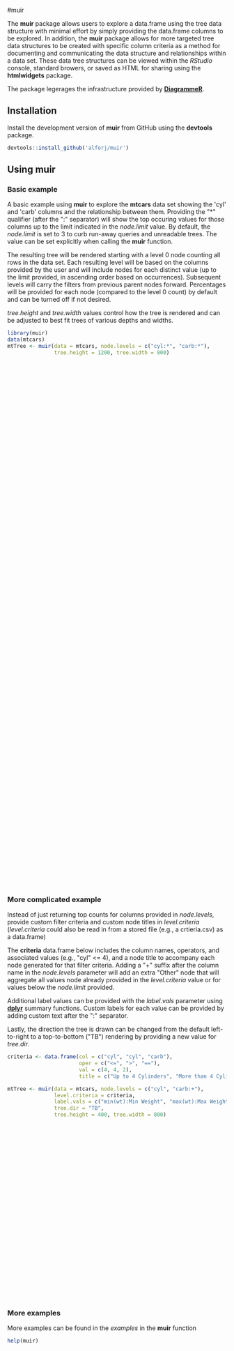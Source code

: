 #muir

The **muir** package allows users to explore a data.frame using the tree data structure with minimal effort by simply providing the data.frame columns to be explored. In addition, the **muir** package allows for more targeted tree data structures to be created with specific column criteria as a method for documenting and communicating the data structure and relationships within a data set. These data tree structures can be viewed within the *RStudio* console, standard browers, or saved as HTML for sharing using the **htmlwidgets** package.

The package legerages the infrastructure provided by [**DiagrammeR**](http://rich-iannone.github.io/DiagrammeR/).

## Installation

Install the development version of **muir** from GitHub using the **devtools** package.

```r
devtools::install_github('alforj/muir')
```

## Using muir

### Basic example
A basic example using **muir** to explore the **mtcars** data set showing the 'cyl' and 'carb' columns
and the relationship between them. Providing the "\*" qualifier (after the ":" separator) will
show the top occuring values for those columns up to the limit indicated in the *node.limit* value. By
default, the *node.limit* is set to 3 to curb run-away queries and unreadable trees. The value can be set
explicitly when calling the **muir** function. 

The resulting tree will be rendered starting with a level 0 node counting all rows in the data set. Each resulting level will be based on the columns provided by the user and will include nodes for each distinct value (up to the limit provided, in ascending order based on occurrences). Subsequent levels will carry the filters from previous
parent nodes forward. Percentages will be provided for each node (compared to the level 0 count) by default and can 
be turned off if not desired.

*tree.height* and *tree.width* values control how the tree is rendered and can be adjusted to best fit trees of
various depths and widths.


```r
library(muir)
data(mtcars)
mtTree <- muir(data = mtcars, node.levels = c("cyl:*", "carb:*"), 
               tree.height = 1200, tree.width = 800)
```

<!--html_preserve--><div id="htmlwidget-5761" style="width:800px;height:1200px;" class="DiagrammeR"></div>
<script type="application/json" data-for="htmlwidget-5761">{ "x": {
 "diagram": "graph LR;1(All<br/>n: 32<br/>%: 100.00<br/>);1-->2(cyl = 8<br/>n: 14<br/>%:  43.75<br/>);1-->3(cyl = 4<br/>n: 11<br/>%:  34.38<br/>);1-->4(cyl = 6<br/>n: 7<br/>%:  21.88<br/>);2-->5(carb = 2<br/>n: 4<br/>%:  12.50<br/>);2-->6(carb = 4<br/>n: 6<br/>%:  18.75<br/>);2-->7(carb = 1<br/>n: 0<br/>%:   0.00<br/>);3-->8(carb = 2<br/>n: 6<br/>%:  18.75<br/>);3-->9(carb = 4<br/>n: 0<br/>%:   0.00<br/>);3-->10(carb = 1<br/>n: 5<br/>%:  15.62<br/>);4-->11(carb = 2<br/>n: 0<br/>%:   0.00<br/>);4-->12(carb = 4<br/>n: 4<br/>%:  12.50<br/>);4-->13(carb = 1<br/>n: 2<br/>%:   6.25<br/>);linkStyle default stroke-width:2px, fill:none;classDef default fill:white,stroke:#333,stroke-width:2px;classDef invisible fill:white,stroke:white,stroke-width:0px;" 
},"evals": [  ] }</script><!--/html_preserve-->

### More complicated example
Instead of just returning top counts for columns provided in *node.levels*,
provide custom filter criteria and custom node titles in *level.criteria*
(*level.criteria* could also be read in from a stored file (e.g., a crtieria.csv) as a data.frame)

The **criteria** data.frame below includes the column names, operators, and associated values 
(e.g., "cyl" <= 4), and a node title to accompany each node generated for that filter criteria. 
Adding a "+" suffix after the column name in the *node.levels* parameter will add an extra 
"Other" node that will aggregate all values node already provided in the *level.criteria* value 
or for values below the *node.limit* provided.

Additional label values can be provided with the *label.vals* parameter using 
[**dplyr**](https://github.com/hadley/dplyr) summary functions. Custom labels for each value 
can be provided by adding custom text after the ":" separator. 

Lastly, the direction the tree is drawn can be changed from the default left-to-right to a 
top-to-bottom ("TB") rendering by providing a new value for *tree.dir*.


```r
criteria <- data.frame(col = c("cyl", "cyl", "carb"),
                       oper = c("<=", ">", "=="),
                       val = c(4, 4, 2),
                       title = c("Up to 4 Cylinders", "More than 4 Cylinders", "2 Carburetors"))

mtTree <- muir(data = mtcars, node.levels = c("cyl", "carb:+"),
               level.criteria = criteria,
               label.vals = c("min(wt):Min Weight", "max(wt):Max Weight"),
               tree.dir = "TB",
               tree.height = 400, tree.width = 800)
```

<!--html_preserve--><div id="htmlwidget-9097" style="width:800px;height:400px;" class="DiagrammeR"></div>
<script type="application/json" data-for="htmlwidget-9097">{ "x": {
 "diagram": "graph TB;1(All<br/>n: 32<br/>Min Weight: 1.51<br/>Max Weight: 5.42<br/>%: 100.00<br/>);1-->2(Up to 4 Cylinders<br/>n: 11<br/>Min Weight: 1.51<br/>Max Weight: 3.19<br/>%:  34.38<br/>);1-->3(More than 4 Cylinders<br/>n: 21<br/>Min Weight: 2.62<br/>Max Weight: 5.42<br/>%:  65.62<br/>);2-->4(2 Carburetors<br/>n: 6<br/>Min Weight: 1.51<br/>Max Weight: 3.19<br/>%:  18.75<br/>);2-->5(Other<br/>n: 5<br/>Min Weight: 1.84<br/>Max Weight: 2.46<br/>%:  15.62<br/>);3-->6(2 Carburetors<br/>n: 4<br/>Min Weight: 3.44<br/>Max Weight: 3.85<br/>%:  12.50<br/>);3-->7(Other<br/>n: 17<br/>Min Weight: 2.62<br/>Max Weight: 5.42<br/>%:  53.12<br/>);linkStyle default stroke-width:2px, fill:none;classDef default fill:white,stroke:#333,stroke-width:2px;classDef invisible fill:white,stroke:white,stroke-width:0px;" 
},"evals": [  ] }</script><!--/html_preserve-->

### More examples

More examples can be found in the *examples* in the **muir** function


```r
help(muir)
```
